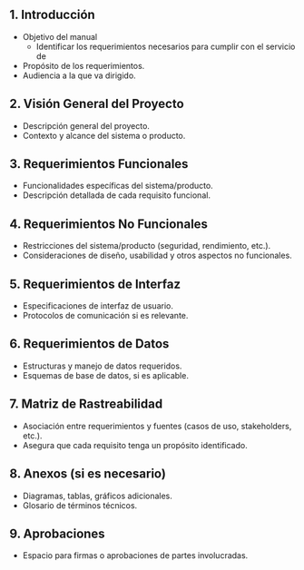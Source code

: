 ## 1. Introducción
   - Objetivo del manual
	   - Identificar los requerimientos necesarios para cumplir con el servicio de 
   - Propósito de los requerimientos.
   - Audiencia a la que va dirigido.

## 2. Visión General del Proyecto
   - Descripción general del proyecto.
   - Contexto y alcance del sistema o producto.

## 3. Requerimientos Funcionales
   - Funcionalidades específicas del sistema/producto.
   - Descripción detallada de cada requisito funcional.

## 4. Requerimientos No Funcionales
   - Restricciones del sistema/producto (seguridad, rendimiento, etc.).
   - Consideraciones de diseño, usabilidad y otros aspectos no funcionales.

## 5. Requerimientos de Interfaz
   - Especificaciones de interfaz de usuario.
   - Protocolos de comunicación si es relevante.

## 6. Requerimientos de Datos
   - Estructuras y manejo de datos requeridos.
   - Esquemas de base de datos, si es aplicable.

## 7. Matriz de Rastreabilidad
   - Asociación entre requerimientos y fuentes (casos de uso, stakeholders, etc.).
   - Asegura que cada requisito tenga un propósito identificado.

## 8. Anexos (si es necesario)
   - Diagramas, tablas, gráficos adicionales.
   - Glosario de términos técnicos.

## 9. Aprobaciones
   - Espacio para firmas o aprobaciones de partes involucradas.